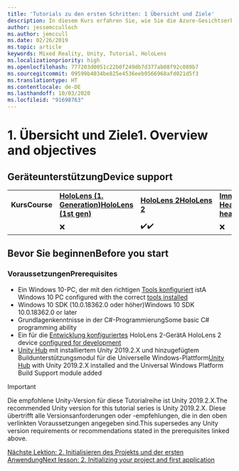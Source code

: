 ```yaml
---
title: 'Tutorials zu den ersten Schritten: 1 Übersicht und Ziele'
description: In diesem Kurs erfahren Sie, wie Sie die Azure-Gesichtserkennung in einer Mixed Reality-Anwendung implementieren.
author: jessemcculloch
ms.author: jemccull
ms.date: 02/26/2019
ms.topic: article
keywords: Mixed Reality, Unity, Tutorial, HoloLens
ms.localizationpriority: high
ms.openlocfilehash: 777203d0051c22b0f249db7d377ab08f92c089b7
ms.sourcegitcommit: 09599b4034be825e4536eeb9566968afd021d5f3
ms.translationtype: HT
ms.contentlocale: de-DE
ms.lasthandoff: 10/03/2020
ms.locfileid: "91698763"
---
```

# <a name="1-overview-and-objectives"></a><span data-ttu-id="9b10b-105">1. Übersicht und Ziele</span><span class="sxs-lookup"><span data-stu-id="9b10b-105">1. Overview and objectives</span></span>

## <a name="device-support"></a><span data-ttu-id="9b10b-106">Geräteunterstützung</span><span class="sxs-lookup"><span data-stu-id="9b10b-106">Device support</span></span>

<table>
    <colgroup>
    <col width="25%" />
    <col width="25%" />
    <col width="25%" />
    <col width="25%" />
    </colgroup>
    <tr>
        <td><span data-ttu-id="9b10b-107"><strong>Kurs</strong></span><span class="sxs-lookup"><span data-stu-id="9b10b-107"><strong>Course</strong></span></span></td>
        <td><span data-ttu-id="9b10b-108"><a href="../../../hololens-hardware-details.md"><strong>HoloLens (1. Generation)</strong></a></span><span class="sxs-lookup"><span data-stu-id="9b10b-108"><a href="../../../hololens-hardware-details.md"><strong>HoloLens (1st gen)</strong></a></span></span></td>
        <td><span data-ttu-id="9b10b-109"><a href="https://www.microsoft.com//hololens/hardware"><strong>HoloLens 2</strong></a></span><span class="sxs-lookup"><span data-stu-id="9b10b-109"><a href="https://www.microsoft.com//hololens/hardware"><strong>HoloLens 2</strong></a></span></span></td>
        <td><span data-ttu-id="9b10b-110"><a href="../../../discover/immersive-headset-hardware-details.md"><strong>Immersive Headsets</strong></a></span><span class="sxs-lookup"><span data-stu-id="9b10b-110"><a href="../../../discover/immersive-headset-hardware-details.md"><strong>Immersive headsets</strong></a></span></span></td>
    </tr>
     <tr>
        <td></td>
        <td>❌</td>
        <td><span data-ttu-id="9b10b-111">✔️</span><span class="sxs-lookup"><span data-stu-id="9b10b-111">✔️</span></span></td>
        <td>❌</td>
    </tr>
</table>

## <a name="before-you-start"></a><span data-ttu-id="9b10b-112">Bevor Sie beginnen</span><span class="sxs-lookup"><span data-stu-id="9b10b-112">Before you start</span></span>

### <a name="prerequisites"></a><span data-ttu-id="9b10b-113">Voraussetzungen</span><span class="sxs-lookup"><span data-stu-id="9b10b-113">Prerequisites</span></span>

* <span data-ttu-id="9b10b-114">Ein Windows 10-PC, der mit den richtigen [Tools konfiguriert](../../install-the-tools.md) ist</span><span class="sxs-lookup"><span data-stu-id="9b10b-114">A Windows 10 PC configured with the correct [tools installed](../../install-the-tools.md)</span></span>
* <span data-ttu-id="9b10b-115">Windows 10 SDK (10.0.18362.0 oder höher)</span><span class="sxs-lookup"><span data-stu-id="9b10b-115">Windows 10 SDK 10.0.18362.0 or later</span></span>
* <span data-ttu-id="9b10b-116">Grundlagenkenntnisse in der C#-Programmierung</span><span class="sxs-lookup"><span data-stu-id="9b10b-116">Some basic C# programming ability</span></span>
* <span data-ttu-id="9b10b-117">Ein für die [Entwicklung konfiguriertes](../../platform-capabilities-and-apis/using-visual-studio.md#enabling-developer-mode) HoloLens 2-Gerät</span><span class="sxs-lookup"><span data-stu-id="9b10b-117">A HoloLens 2 device [configured for development](../../platform-capabilities-and-apis/using-visual-studio.md#enabling-developer-mode)</span></span>
* <span data-ttu-id="9b10b-118"><a href="https://docs.unity3d.com/Manual/GettingStartedInstallingHub.html" target="_blank">Unity Hub</a> mit installiertem Unity 2019.2.X und hinzugefügtem Buildunterstützungsmodul für die Universelle Windows-Plattform</span><span class="sxs-lookup"><span data-stu-id="9b10b-118"><a href="https://docs.unity3d.com/Manual/GettingStartedInstallingHub.html" target="_blank">Unity Hub</a> with Unity 2019.2.X installed and the Universal Windows Platform Build Support module added</span></span>

> [!IMPORTANT]
> <span data-ttu-id="9b10b-119">Die empfohlene Unity-Version für diese Tutorialreihe ist Unity 2019.2.X.</span><span class="sxs-lookup"><span data-stu-id="9b10b-119">The recommended Unity version for this tutorial series is Unity 2019.2.X.</span></span> <span data-ttu-id="9b10b-120">Diese übertrifft alle Versionsanforderungen oder -empfehlungen, die in den oben verlinkten Voraussetzungen angegeben sind.</span><span class="sxs-lookup"><span data-stu-id="9b10b-120">This supersedes any Unity version requirements or recommendations stated in the prerequisites linked above.</span></span>

[<span data-ttu-id="9b10b-121">Nächste Lektion: 2. Initialisieren des Projekts und der ersten Anwendung</span><span class="sxs-lookup"><span data-stu-id="9b10b-121">Next lesson: 2. Initializing your project and first application</span></span>](../../../mrlearning-base-ch1.md)

